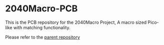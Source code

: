 # 2040Macro-PCB

This is the PCB repository for the 2040Macro Project, A macro sized Pico-like with matching functionality.

Please refer to the [parent repository](https://github.com/LeHuman/2040Macro)
